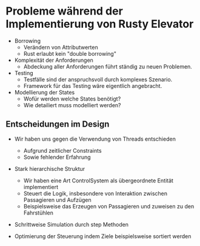 # Probleme während der Implementierung von Rusty Elevator


- Borrowing 
    - Verändern von Attributwerten
    - Rust erlaubt kein "double borrowing"
- Komplexität der Anforderungen
    - Abdeckung aller Anforderungen führt ständig zu neuen Problemen.
- Testing
    - Testfälle sind der anspruchsvoll durch komplexes Szenario.
    - Framework für das Testing wäre eigentlich angebracht.
- Modellierung der States
    - Wofür werden welche States benötigt?
    - Wie detailiert muss modelliert werden?

## Entscheidungen im Design

- Wir haben uns gegen die Verwendung von Threads entschieden
    - Aufgrund zeitlicher Constraints
    - Sowie fehlender Erfahrung


- Stark hierarchische Struktur
    - Wir haben eine Art ControlSystem als übergeordnete Entität implementiert
    - Steuert die Logik, insbesondere von Interaktion zwischen Passagieren und Aufzügen
    - Beispielsweise das Erzeugen von Passagieren und zuweisen zu den Fahrstühlen

- Schrittweise Simulation durch step Methoden

- Optimierung der Steuerung indem Ziele beispielsweise sortiert werden
